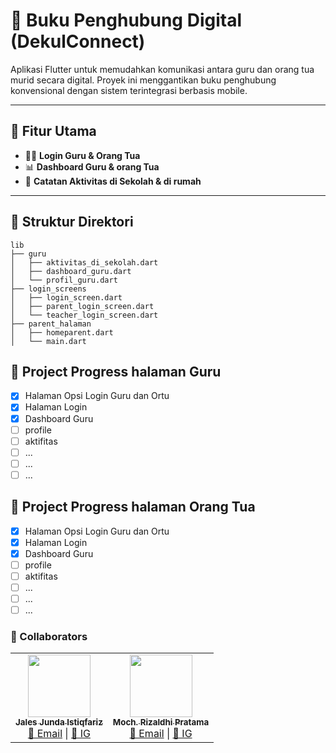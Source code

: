 # 📘 Buku Penghubung Digital (DekulConnect)

Aplikasi Flutter untuk memudahkan komunikasi antara guru dan orang tua murid secara digital. Proyek ini menggantikan buku penghubung konvensional dengan sistem terintegrasi berbasis mobile.

---

## 🚀 Fitur Utama

- 👩‍🏫 **Login Guru & Orang Tua**
- 📊 **Dashboard Guru & orang Tua**
- 🏫 **Catatan Aktivitas di Sekolah & di rumah**
---

## 📁 Struktur Direktori

```plaintext
lib
├── guru
│   ├── aktivitas_di_sekolah.dart
│   ├── dashboard_guru.dart
│   └── profil_guru.dart
├── login_screens
│   ├── login_screen.dart
│   ├── parent_login_screen.dart
│   └── teacher_login_screen.dart
├── parent_halaman
│   ├── homeparent.dart
│   └── main.dart
```

## 📅 Project Progress halaman Guru

- [x] Halaman Opsi Login Guru dan Ortu
- [x] Halaman Login
- [x] Dashboard Guru
- [ ] profile
- [ ] aktifitas
- [ ] ...
- [ ] ...
- [ ] ...

## 📅 Project Progress halaman Orang Tua

- [x] Halaman Opsi Login Guru dan Ortu
- [x] Halaman Login
- [x] Dashboard Guru
- [ ] profile
- [ ] aktifitas
- [ ] ...
- [ ] ...
- [ ] ...

### 👥 Collaborators

<table>
  <tr>
    <td align="center">
      <a href="https://github.com/jalesjj">
        <img src="https://avatars.githubusercontent.com/jalesjj" width="100px;" alt=""/>
        <br /><sub><b>Jales Junda Istiqfariz</b></sub>
      </a>
      <br />
      <a href="mailto:jalesjunda22@gmail.com">📧 Email</a> |
      <a href="https://instagram.com/j_stqfrz" target="_blank">📸 IG</a>
    </td>
    <td align="center">
      <a href="https://github.com/vorgive">
        <img src="https://avatars.githubusercontent.com/vorgive" width="100px;" alt=""/>
        <br /><sub><b>Moch. Rizaldhi Pratama</b></sub>
      </a>
      <br />
      <a href="mailto:xxx@gmail.com">📧 Email</a> |
      <a href="https://instagram.com/xxxx" target="_blank">📸 IG</a>
    </td>
  </tr>
</table>

